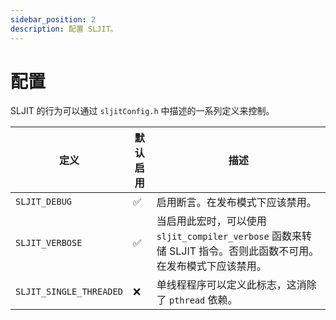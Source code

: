 ```yaml
---
sidebar_position: 2
description: 配置 SLJIT。
---
```


# 配置

SLJIT 的行为可以通过 `sljitConfig.h` 中描述的一系列定义来控制。

| 定义 | 默认启用 | 描述 |
| --- | --- | --- |
| `SLJIT_DEBUG` | ✅ | 启用断言。在发布模式下应该禁用。 |
| `SLJIT_VERBOSE` | ✅ | 当启用此宏时，可以使用 `sljit_compiler_verbose` 函数来转储 SLJIT 指令。否则此函数不可用。在发布模式下应该禁用。 |
| `SLJIT_SINGLE_THREADED` | ❌ | 单线程程序可以定义此标志，这消除了 `pthread` 依赖。 |